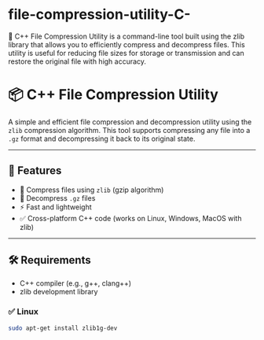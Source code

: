 # file-compression-utility-C-
📄 C++ File Compression Utility is a command-line tool built using the zlib library that allows you to efficiently compress and decompress files. This utility is useful for reducing file sizes for storage or transmission and can restore the original file with high accuracy.

# 📦 C++ File Compression Utility

A simple and efficient file compression and decompression utility using the `zlib` compression algorithm. This tool supports compressing any file into a `.gz` format and decompressing it back to its original state.

---

## 🚀 Features

- 🔧 Compress files using `zlib` (gzip algorithm)
- 🔄 Decompress `.gz` files
- ⚡ Fast and lightweight
- ✅ Cross-platform C++ code (works on Linux, Windows, MacOS with zlib)

---

## 🛠️ Requirements

- C++ compiler (e.g., g++, clang++)
- zlib development library

### ✅ Linux

```bash
sudo apt-get install zlib1g-dev

